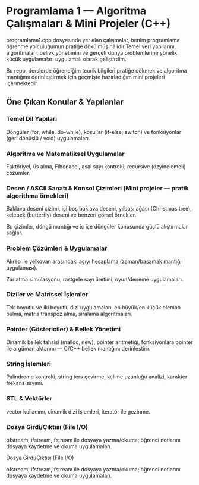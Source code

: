 # Programlama 1 — Algoritma Çalışmaları & Mini Projeler (C++)

programlama1.cpp dosyasında yer alan çalışmalar, benim programlama öğrenme yolculuğumun pratiğe dökülmüş hâlidir.Temel veri yapılarını, algoritmaları, bellek yönetimini ve gerçek dünya problemlerine yönelik küçük uygulamaları uygulamalı olarak geliştirdim.

Bu repo, derslerde öğrendiğim teorik bilgileri pratiğe dökmek ve algoritma mantığımı derinleştirmek için geçmişte  hazırladığım mini projeleri içermektedir.

## Öne Çıkan Konular & Yapılanlar

### Temel Dil Yapıları

Döngüler (for, while, do-while), koşullar (if-else, switch) ve fonksiyonlar (geri dönüşlü / void) uygulamaları.

### Algoritma ve Matematiksel Uygulamalar

Faktöriyel, üs alma, Fibonacci, asal sayı kontrolü, recursive (özyinelemeli) çözümler.

### Desen / ASCII Sanatı & Konsol Çizimleri (Mini projeler — pratik algorithma örnekleri)

Baklava deseni çizimi, içi boş baklava deseni, yılbaşı ağacı (Christmas tree), kelebek (butterfly) deseni ve benzeri görsel örnekler.

Bu çizimler, döngü mantığı ve iç içe döngüler konusunda güçlü alıştırmalar sağlar.

### Problem Çözümleri & Uygulamalar

Akrep ile yelkovan arasındaki açıyı hesaplama (zaman/basamak mantığı uygulaması).

Zar atma simülasyonu, rastgele sayı üretimi, oyun/deneme uygulamaları.

### Diziler ve Matrissel İşlemler

Tek boyutlu ve iki boyutlu dizi uygulamaları, en büyük/en küçük eleman bulma, matris transpoz alma, sıralama algoritmaları.

### Pointer (Göstericiler) & Bellek Yönetimi

Dinamik bellek tahsisi (malloc, new), pointer aritmetiği, fonksiyonlara pointer ile argüman aktarımı — C/C++ bellek mantığını derinleştirir.

### String İşlemleri

Palindrome kontrolü, string ters çevirme, kelime uzunluğu analizi, karakter frekans sayımı.

### STL & Vektörler

vector kullanımı, dinamik dizi işlemleri, iteratör ile gezinme.

### Dosya Girdi/Çıktısı (File I/O)

ofstream, ifstream, fstream ile dosyaya yazma/okuma; öğrenci notlarını dosyaya kaydetme ve okuma uygulamaları.

Dosya Girdi/Çıktısı (File I/O)

ofstream, ifstream, fstream ile dosyaya yazma/okuma; öğrenci notlarını dosyaya kaydetme ve okuma uygulamaları.
